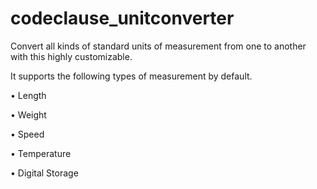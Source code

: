 # codeclause_unitconverter


Convert all kinds of standard units of measurement from one to another with this highly customizable.

It supports the following types of measurement by default.

 • Length

 • Weight

 • Speed

 • Temperature

 • Digital Storage
